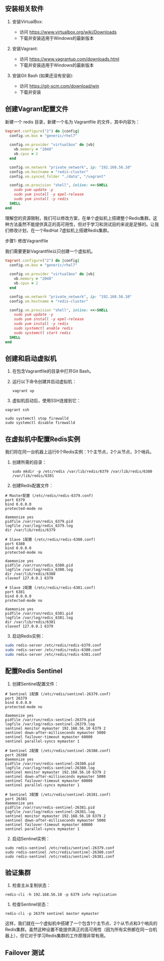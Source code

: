 



## 安装相关软件

1. 安装VirtualBox:
   - 访问 https://www.virtualbox.org/wiki/Downloads
   - 下载并安装适用于Windows的最新版本

2. 安装Vagrant:
   - 访问 https://www.vagrantup.com/downloads.html
   - 下载并安装适用于Windows的最新版本

3. 安装Git Bash (如果还没有安装):
   - 访问 https://git-scm.com/download/win
   - 下载并安装

## 创建Vagrant配置文件

新建一个 redis 目录，新建一个名为 Vagrantfile 的文件，其中内容为：

```ruby
Vagrant.configure("2") do |config|
  config.vm.box = "generic/rhel7"
  
  config.vm.provider "virtualbox" do |vb|
    vb.memory = "2048"
    vb.cpus = 2
  end

  config.vm.network "private_network", ip: "192.168.56.10"
  config.vm.hostname = "redis-cluster"
  config.vm.synced_folder "./data", "/vagrant"

  config.vm.provision "shell", inline: <<-SHELL
    sudo yum update -y
    sudo yum install -y epel-release
    sudo yum install -y redis
  SHELL
end
```

理解您的资源限制，我们可以修改方案，在单个虚拟机上搭建整个Redis集群。这种方法虽然不能提供真正的高可用性，但对于学习和测试目的来说是足够的。让我们修改计划，在一个RedHat 7虚拟机上搭建Redis集群。

步骤1: 修改Vagrantfile

我们需要更新Vagrantfile以只创建一个虚拟机。

```ruby
Vagrant.configure("2") do |config|
  config.vm.box = "generic/rhel7"
  
  config.vm.provider "virtualbox" do |vb|
    vb.memory = "2048"
    vb.cpus = 2
  end

  config.vm.network "private_network", ip: "192.168.56.10"
  config.vm.hostname = "redis-cluster"

  config.vm.provision "shell", inline: <<-SHELL
    sudo yum update -y
    sudo yum install -y epel-release
    sudo yum install -y redis
    sudo systemctl enable redis
    sudo systemctl start redis
  SHELL
end

```

## 创建和启动虚拟机

1. 在包含Vagrantfile的目录中打开Git Bash。
2. 运行以下命令创建并启动虚拟机：

   ```
   vagrant up
   ```

3. 虚拟机启动后，使用SSH连接到它：

```
vagrant ssh

sudo systemctl stop firewalld
sudo systemctl disable firewalld
```

## 在虚拟机中配置Redis实例

我们将在同一台机器上运行6个Redis实例：1个主节点，2个从节点，3个哨兵。

1. 创建所需的目录：
 
   ```
   sudo mkdir -p /etc/redis /var/lib/redis/6379 /var/lib/redis/6380 /var/lib/redis/6381
   ```

2. 创建Redis配置文件：

```plaintext
# Master配置 (/etc/redis/redis-6379.conf)
port 6379
bind 0.0.0.0
protected-mode no

daemonize yes
pidfile /var/run/redis_6379.pid
logfile /var/log/redis_6379.log
dir /var/lib/redis/6379

# Slave 1配置 (/etc/redis/redis-6380.conf)
port 6380
bind 0.0.0.0
protected-mode no

daemonize yes
pidfile /var/run/redis_6380.pid
logfile /var/log/redis_6380.log
dir /var/lib/redis/6380
slaveof 127.0.0.1 6379

# Slave 2配置 (/etc/redis/redis-6381.conf)
port 6381
bind 0.0.0.0
protected-mode no

daemonize yes
pidfile /var/run/redis_6381.pid
logfile /var/log/redis_6381.log
dir /var/lib/redis/6381
slaveof 127.0.0.1 6379

```

3. 启动Redis实例：

```bash
sudo redis-server /etc/redis/redis-6379.conf
sudo redis-server /etc/redis/redis-6380.conf
sudo redis-server /etc/redis/redis-6381.conf
```

## 配置Redis Sentinel

1. 创建Sentinel配置文件：

```plaintext
# Sentinel 1配置 (/etc/redis/sentinel-26379.conf)
port 26379
bind 0.0.0.0
protected-mode no

daemonize yes
pidfile /var/run/redis-sentinel-26379.pid
logfile /var/log/redis-sentinel-26379.log
sentinel monitor mymaster 192.168.56.10 6379 2
sentinel down-after-milliseconds mymaster 5000
sentinel failover-timeout mymaster 60000
sentinel parallel-syncs mymaster 1

# Sentinel 2配置 (/etc/redis/sentinel-26380.conf)
port 26380
daemonize yes
pidfile /var/run/redis-sentinel-26380.pid
logfile /var/log/redis-sentinel-26380.log
sentinel monitor mymaster 192.168.56.10 6379 2
sentinel down-after-milliseconds mymaster 5000
sentinel failover-timeout mymaster 60000
sentinel parallel-syncs mymaster 1

# Sentinel 3配置 (/etc/redis/sentinel-26381.conf)
port 26381
daemonize yes
pidfile /var/run/redis-sentinel-26381.pid
logfile /var/log/redis-sentinel-26381.log
sentinel monitor mymaster 192.168.56.10 6379 2
sentinel down-after-milliseconds mymaster 5000
sentinel failover-timeout mymaster 60000
sentinel parallel-syncs mymaster 1

```

2. 启动Sentinel实例：

```
sudo redis-sentinel /etc/redis/sentinel-26379.conf
sudo redis-sentinel /etc/redis/sentinel-26380.conf
sudo redis-sentinel /etc/redis/sentinel-26381.conf
```

## 验证集群

1. 检查主从复制状态：
   
```
redis-cli -h 192.168.56.10 -p 6379 info replication
```

1. 检查Sentinel状态：

```
redis-cli -p 26379 sentinel master mymaster
```

这样，我们就在一个虚拟机中搭建了一个包含1个主节点、2个从节点和3个哨兵的Redis集群。虽然这种设置不能提供真正的高可用性（因为所有实例都在同一台机器上），但它对于学习Redis集群的工作原理非常有用。

## Failover 测试

